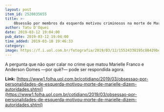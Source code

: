```yaml
---
layout: post
item_id: 2520835655
title: >-
    Obsessão por membros da esquerda motivou criminosos na morte de Marielle, diz polícia
author: Tatu D'Oquei
date: 2019-03-12 19:04:00
pub_date: 2019-03-12 19:04:00
time_added: 2019-03-18 19:46:33
category: 
image: https://f.i.uol.com.br/fotografia/2019/03/12/15524338195c88429be5a88_1552433819_3x2_md.jpg
---
```


A pergunta que não quer calar no crime que matou Marielle Franco e Anderson Gomes —por quê?— pode ser respondida agora.

**Link:** [https://www1.folha.uol.com.br/cotidiano/2019/03/obsessao-por-personalidades-de-esquerda-motivou-morte-de-marielle-dizem-autoridades.shtml](https://www1.folha.uol.com.br/cotidiano/2019/03/obsessao-por-personalidades-de-esquerda-motivou-morte-de-marielle-dizem-autoridades.shtml)

